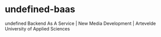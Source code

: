 # undefined-baas
undefined Backend As A Service  | New Media Development | Artevelde University of Applied Sciences
